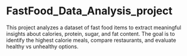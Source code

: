# FastFood_Data_Analysis_project
This project analyzes a dataset of fast food items to extract meaningful insights about calories, protein, sugar, and fat content. The goal is to identify the highest calorie meals, compare restaurants, and evaluate healthy vs unhealthy options.
